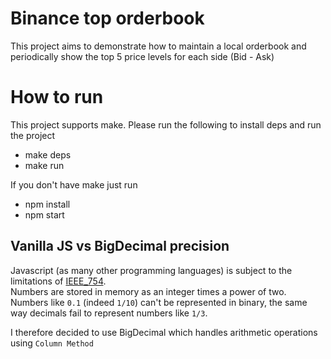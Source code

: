 # Binance top orderbook
This project aims to demonstrate how to maintain a local orderbook and periodically show the top 5 price levels for each side (Bid - Ask)

# How to run
This project supports make. Please run the following to install deps and run the project
- make deps
- make run

If you don't have make just run
- npm install
- npm start

## Vanilla JS vs BigDecimal precision
Javascript (as many other programming languages) is subject to the limitations of [IEEE_754](https://en.wikipedia.org/wiki/IEEE_754#Basic_and_interchange_formats).\
Numbers are stored in memory as an integer times a power of two.\
Numbers like `0.1` (indeed `1/10`) can't be represented in binary, the same way decimals fail to represent numbers like `1/3`.

I therefore decided to use BigDecimal which handles arithmetic operations using `Column Method`
